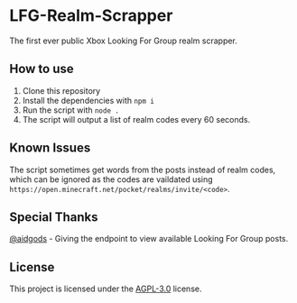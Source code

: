 # LFG-Realm-Scrapper
The first ever public Xbox Looking For Group realm scrapper.

## How to use

1. Clone this repository
2. Install the dependencies with `npm i`
3. Run the script with `node .`
4. The script will output a list of realm codes every 60 seconds.

## Known Issues
The script sometimes get words from the posts instead of realm codes, which can be ignored as the codes are vaildated using `https://open.minecraft.net/pocket/realms/invite/<code>`.

## Special Thanks
[@aidgods](https://github.com/aidgods) - Giving the endpoint to view available Looking For Group posts.

## License
This project is licensed under the [AGPL-3.0](LICENSE) license.